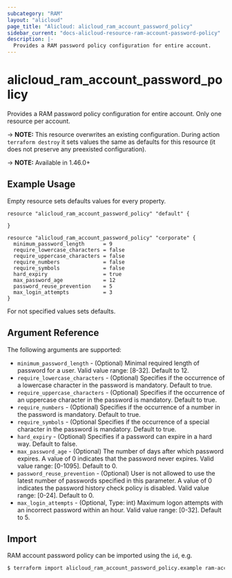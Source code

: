 ```yaml
---
subcategory: "RAM"
layout: "alicloud"
page_title: "Alicloud: alicloud_ram_account_password_policy"
sidebar_current: "docs-alicloud-resource-ram-account-password-policy"
description: |-
  Provides a RAM password policy configuration for entire account.
---
```


# alicloud\_ram\_account\_password\_policy

Provides a RAM password policy configuration for entire account. Only one resource per account.

-> **NOTE:** This resource overwrites an existing configuration. During action `terraform destroy` it sets values the same as defaults for this resource (it does not preserve any preexisted configuration).

-> **NOTE:** Available in 1.46.0+

## Example Usage

Empty resource sets defaults values for every property.

```
resource "alicloud_ram_account_password_policy" "default" {

}
```

```
resource "alicloud_ram_account_password_policy" "corporate" {
  minimum_password_length      = 9
  require_lowercase_characters = false
  require_uppercase_characters = false
  require_numbers              = false
  require_symbols              = false
  hard_expiry                  = true
  max_password_age             = 12
  password_reuse_prevention    = 5
  max_login_attempts           = 3
}
```
For not specified values sets defaults.

## Argument Reference

The following arguments are supported:

* `minimum_password_length` - (Optional) Minimal required length of password for a user. Valid value range: [8-32]. Default to 12.
* `require_lowercase_characters` - (Optional) Specifies if the occurrence of a lowercase character in the password is mandatory. Default to true.
* `require_uppercase_characters` - (Optional) Specifies if the occurrence of an uppercase character in the password is mandatory. Default to true.
* `require_numbers` - (Optional) Specifies if the occurrence of a number in the password is mandatory. Default to true.
* `require_symbols` - (Optional Specifies if the occurrence of a special character in the password is mandatory. Default to true.
* `hard_expiry` - (Optional) Specifies if a password can expire in a hard way. Default to false.
* `max_password_age` - (Optional) The number of days after which password expires. A value of 0 indicates that the password never expires. Valid value range: [0-1095]. Default to 0.
* `password_reuse_prevention` - (Optional) User is not allowed to use the latest number of passwords specified in this parameter. A value of 0 indicates the password history check policy is disabled. Valid value range: [0-24]. Default to 0.
* `max_login_attempts` - (Optional, Type: int) Maximum logon attempts with an incorrect password within an hour. Valid value range: [0-32]. Default to 5.

## Import

RAM account password policy can be imported using the `id`, e.g.

```bash
$ terraform import alicloud_ram_account_password_policy.example ram-account-password-policy
```
